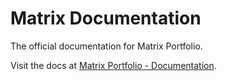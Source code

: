 # Matrix Documentation
The official documentation for Matrix Portfolio.

Visit the docs at [Matrix Portfolio - Documentation](https://matrixportfolio.com/docs).
